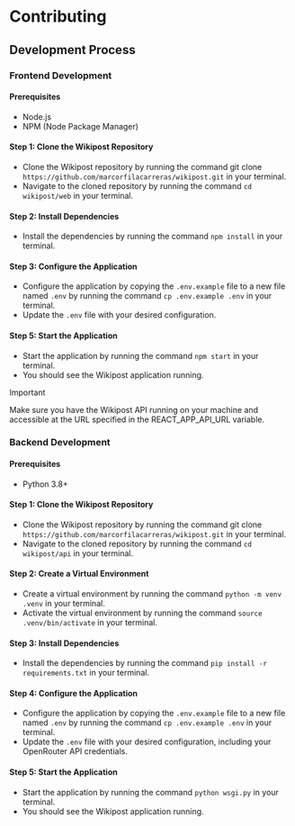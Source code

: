 # Contributing

## Development Process

### Frontend Development

#### Prerequisites
- Node.js
- NPM (Node Package Manager)

#### Step 1: Clone the Wikipost Repository
- Clone the Wikipost repository by running the command git clone `https://github.com/marcorfilacarreras/wikipost.git` in your terminal.
- Navigate to the cloned repository by running the command `cd wikipost/web` in your terminal.

#### Step 2: Install Dependencies
- Install the dependencies by running the command `npm install` in your terminal.

#### Step 3: Configure the Application
- Configure the application by copying the `.env.example` file to a new file named `.env` by running the command `cp .env.example .env` in your terminal.
- Update the `.env` file with your desired configuration.

#### Step 5: Start the Application
- Start the application by running the command `npm start` in your terminal.
- You should see the Wikipost application running.

> [!IMPORTANT]
> Make sure you have the Wikipost API running on your machine and accessible at the URL specified in the REACT_APP_API_URL variable.

### Backend Development

#### Prerequisites
- Python 3.8+

#### Step 1: Clone the Wikipost Repository
- Clone the Wikipost repository by running the command git clone `https://github.com/marcorfilacarreras/wikipost.git` in your terminal.
- Navigate to the cloned repository by running the command `cd wikipost/api` in your terminal.

#### Step 2: Create a Virtual Environment
- Create a virtual environment by running the command `python -m venv .venv` in your terminal.
- Activate the virtual environment by running the command `source .venv/bin/activate` in your terminal.

#### Step 3: Install Dependencies
- Install the dependencies by running the command `pip install -r requirements.txt` in your terminal.

#### Step 4: Configure the Application
- Configure the application by copying the `.env.example` file to a new file named `.env` by running the command `cp .env.example .env` in your terminal.
- Update the `.env` file with your desired configuration, including your OpenRouter API credentials.

#### Step 5: Start the Application
- Start the application by running the command `python wsgi.py` in your terminal.
- You should see the Wikipost application running.
